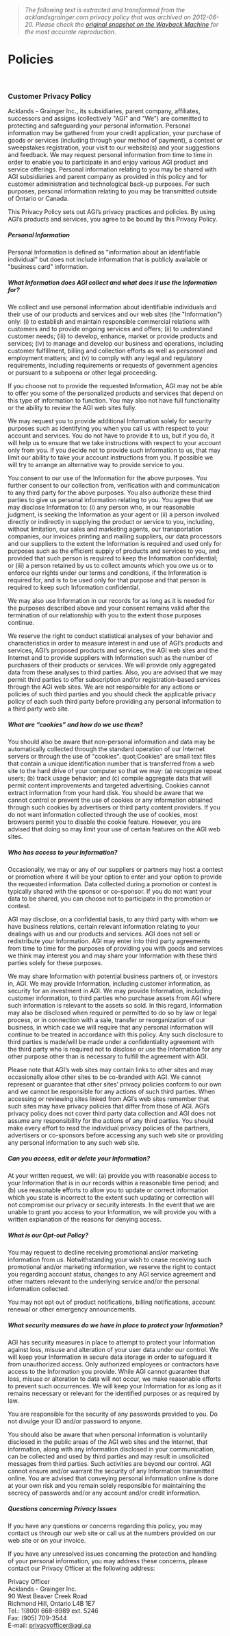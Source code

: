 > *The following text is extracted and transformed from the acklandsgrainger.com privacy policy that was archived on 2012-06-20. Please check the [original snapshot on the Wayback Machine](https://web.archive.org/web/20120620231141id_/https%3A//www.acklandsgrainger.com/AGIPortalWeb/WebSource/Policies/begin.do) for the most accurate reproduction.*

# Policies

﻿

### Customer Privacy Policy

Acklands - Grainger Inc., its subsidiaries, parent company, affiliates, successors and assigns (collectively "AGI" and "We") are committed to protecting and safeguarding your personal information. Personal information may be gathered from your credit application, your purchase of goods or services (including through your method of payment), a contest or sweepstakes registration, your visit to our website(s) and your suggestions and feedback. We may request personal information from time to time in order to enable you to participate in and enjoy various AGI product and service offerings. Personal information relating to you may be shared with AGI subsidiaries and parent company as provided in this policy and for customer administration and technological back-up purposes. For such purposes, personal information relating to you may be transmitted outside of Ontario or Canada.

This Privacy Policy sets out AGI’s privacy practices and policies. By using AGI’s products and services, you agree to be bound by this Privacy Policy.

##### Personal Information

Personal Information is defined as "information about an identifiable individual" but does not include information that is publicly available or "business card" information.

##### What Information does AGI collect and what does it use the Information for?

We collect and use personal information about identifiable individuals and their use of our products and services and our web sites (the "Information") only: (i) to establish and maintain responsible commercial relations with customers and to provide ongoing services and offers; (ii) to understand customer needs; (iii) to develop, enhance, market or provide products and services; (iv) to manage and develop our business and operations, including customer fulfillment, billing and collection efforts as well as personnel and employment matters; and (v) to comply with any legal and regulatory requirements, including requirements or requests of government agencies or pursuant to a subpoena or other legal proceeding.

If you choose not to provide the requested Information, AGI may not be able to offer you some of the personalized products and services that depend on this type of information to function. You may also not have full functionality or the ability to review the AGI web sites fully.

We may request you to provide additional Information solely for security purposes such as identifying you when you call us with respect to your account and services. You do not have to provide it to us, but if you do, it will help us to ensure that we take instructions with respect to your account only from you. If you decide not to provide such information to us, that may limit our ability to take your account instructions from you. If possible we will try to arrange an alternative way to provide service to you.

You consent to our use of the Information for the above purposes. You further consent to our collection from, verification with and communication to any third party for the above purposes. You also authorize these third parties to give us personal information relating to you. You agree that we may disclose Information to: (i) any person who, in our reasonable judgment, is seeking the Information as your agent or (ii) a person involved directly or indirectly in supplying the product or service to you, including, without limitation, our sales and marketing agents, our transportation companies, our invoices printing and mailing suppliers, our data processors and our suppliers to the extent the Information is required and used only for purposes such as the efficient supply of products and services to you, and provided that such person is required to keep the Information confidential; or (iii) a person retained by us to collect amounts which you owe us or to enforce our rights under our terms and conditions, if the Information is required for, and is to be used only for that purpose and that person is required to keep such Information confidential.

We may also use Information in our records for as long as it is needed for the purposes described above and your consent remains valid after the termination of our relationship with you to the extent those purposes continue.

We reserve the right to conduct statistical analyses of your behavior and characteristics in order to measure interest in and use of AGI’s products and services, AGI’s proposed products and services, the AGI web sites and the Internet and to provide suppliers with Information such as the number of purchasers of their products or services. We will provide only aggregated data from these analyses to third parties. Also, you are advised that we may permit third parties to offer subscription and/or registration-based services through the AGI web sites. We are not responsible for any actions or policies of such third parties and you should check the applicable privacy policy of each such third party before providing any personal information to a third party web site.

##### What are “cookies” and how do we use them?

You should also be aware that non-personal information and data may be automatically collected through the standard operation of our Internet servers or through the use of "cookies". quot;Cookies" are small text files that contain a unique identification number that is transferred from a web site to the hard drive of your computer so that we may: (a) recognize repeat users; (b) track usage behavior; and (c) compile aggregate data that will permit content improvements and targeted advertising. Cookies cannot extract information from your hard disk. You should be aware that we cannot control or prevent the use of cookies or any information obtained through such cookies by advertisers or third party content providers. If you do not want information collected through the use of cookies, most browsers permit you to disable the cookie feature. However, you are advised that doing so may limit your use of certain features on the AGI web sites.

##### Who has access to your Information?

Occasionally, we may or any of our suppliers or partners may host a contest or promotion where it will be your option to enter and your option to provide the requested information. Data collected during a promotion or contest is typically shared with the sponsor or co-sponsor. If you do not want your data to be shared, you can choose not to participate in the promotion or contest.

AGI may disclose, on a confidential basis, to any third party with whom we have business relations, certain relevant information relating to your dealings with us and our products and services. AGI does not sell or redistribute your Information. AGI may enter into third party agreements from time to time for the purposes of providing you with goods and services we think may interest you and may share your Information with these third parties solely for these purposes.

We may share Information with potential business partners of, or investors in, AGI. We may provide Information, including customer information, as security for an investment in AGI. We may provide Information, including customer information, to third parties who purchase assets from AGI where such information is relevant to the assets so sold. In this regard, Information may also be disclosed when required or permitted to do so by law or legal process, or in connection with a sale, transfer or reorganization of our business, in which case we will require that any personal information will continue to be treated in accordance with this policy. Any such disclosure to third parties is made/will be made under a confidentiality agreement with the third party who is required not to disclose or use the Information for any other purpose other than is necessary to fulfill the agreement with AGI.

Please note that AGI’s web sites may contain links to other sites and may occasionally allow other sites to be co-branded with AGI. We cannot represent or guarantee that other sites’ privacy policies conform to our own and we cannot be responsible for any actions of such third parties. When accessing or reviewing sites linked from AGI’s web sites remember that such sites may have privacy policies that differ from those of AGI. AGI’s privacy policy does not cover third party data collection and AGI does not assume any responsibility for the actions of any third parties. You should make every effort to read the individual privacy policies of the partners, advertisers or co-sponsors before accessing any such web site or providing any personal information to any such web site.

##### Can you access, edit or delete your Information?

At your written request, we will: (a) provide you with reasonable access to your Information that is in our records within a reasonable time period; and (b) use reasonable efforts to allow you to update or correct information which you state is incorrect to the extent such updating or correction will not compromise our privacy or security interests. In the event that we are unable to grant you access to your Information, we will provide you with a written explanation of the reasons for denying access.

##### What is our Opt-out Policy?

You may request to decline receiving promotional and/or marketing information from us. Notwithstanding your wish to cease receiving such promotional and/or marketing information, we reserve the right to contact you regarding account status, changes to any AGI service agreement and other matters relevant to the underlying service and/or the personal information collected.

You may not opt out of product notifications, billing notifications, account renewal or other emergency announcements.

##### What security measures do we have in place to protect your Information?

AGI has security measures in place to attempt to protect your Information against loss, misuse and alteration of your user data under our control. We will keep your Information in secure data storage in order to safeguard it from unauthorized access. Only authorized employees or contractors have access to the Information you provide. While AGI cannot guarantee that loss, misuse or alteration to data will not occur, we make reasonable efforts to prevent such occurrences. We will keep your Information for as long as it remains necessary or relevant for the identified purposes or as required by law.

You are responsible for the security of any passwords provided to you. Do not divulge your ID and/or password to anyone.

You should also be aware that when personal information is voluntarily disclosed in the public areas of the AGI web sites and the Internet, that information, along with any information disclosed in your communication, can be collected and used by third parties and may result in unsolicited messages from third parties. Such activities are beyond our control. AGI cannot ensure and/or warrant the security of any Information transmitted online. You are advised that conveying personal information online is done at your own risk and you remain solely responsible for maintaining the secrecy of passwords and/or any account and/or credit information.

##### Questions concerning Privacy Issues

If you have any questions or concerns regarding this policy, you may contact us through our web site or call us at the numbers provided on our web site or on your invoice.

If you have any unresolved issues concerning the protection and handling of your personal information, you may address these concerns, please contact our Privacy Officer at the following address:

Privacy Officer  
Acklands - Grainger Inc.  
90 West Beaver Creek Road  
Richmond Hill, Ontario L4B 1E7  
Tel.: 1(800) 668-8989 ext. 5246  
Fax: (905) 709-3544  
E-mail: [privacyofficer@agi.ca](mailto:privacyofficer@agi.ca)

